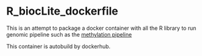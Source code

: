 # R_biocLite_dockerfile
This is an attempt to package a docker container with all the R library to run genomic pipeline such as the [methylation pipeline](https://github.com/GreenwoodLab/methylation450KPipeline)

This container is autobuild by dockerhub. 
